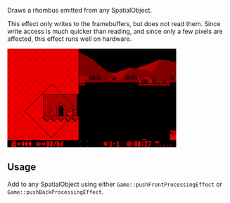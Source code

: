 Draws a rhombus emitted from any SpatialObject.
 
This effect only writes to the framebuffers, but does not read them. Since write access is much quicker than reading, and since only a few pixels are affected, this effect runs well on hardware. 

![](https://raw.githubusercontent.com/VUEngine/VUEngine-Plugins/master/postProcessing/Rhombus/preview.png)

Usage
-----

Add to any SpatialObject using either `Game::pushFrontProcessingEffect` or `Game::pushBackProcessingEffect`. 
